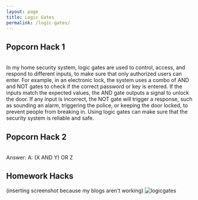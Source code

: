 ```yaml
---
layout: page
title: Logic Gates
permalink: /logic-gates/
---
```

## Popcorn Hack 1
<br>
In my home security system, logic gates are used to control, access, and respond to different inputs, to make sure that only authorized users can enter. For example, in an electronic lock, the system uses a combo of AND and NOT gates to check if the correct password or key is entered. If the inputs match the expected values, the AND gate outputs a signal to unlock the door. If any input is incorrect, the NOT gate will trigger a response, such as sounding an alarm, triggering the police, or keeping the door locked, to prevent people from breaking in. Using logic gates can make sure that the security system is reliable and safe.<br>

## Popcorn Hack 2
<br>
Answer: A: (X AND Y) OR Z
<br>

## Homework Hacks 

(inserting screenshot because my blogs aren't working)
<img src="{{site.baseurl}}/images/logic_gates.png" alt="logicgates"><br>


